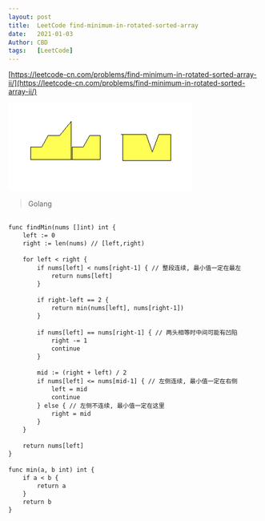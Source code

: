 ```yaml
---
layout: post
title:  LeetCode find-minimum-in-rotated-sorted-array
date:   2021-01-03
Author: CBD
tags:   [LeetCode]
---
```


[https://leetcode-cn.com/problems/find-minimum-in-rotated-sorted-array-ii/](https://leetcode-cn.com/problems/find-minimum-in-rotated-sorted-array-ii/)

![find-minimum-in-rotated-sorted-array-ii](/images/find-minimum-in-rotated-sorted-array-ii.png)

> Golang

```golang

func findMin(nums []int) int {
	left := 0
	right := len(nums) // [left,right)

	for left < right {
		if nums[left] < nums[right-1] { // 整段连续, 最小值一定在最左
			return nums[left]
		}

		if right-left == 2 {
			return min(nums[left], nums[right-1])
		}

		if nums[left] == nums[right-1] { // 两头相等时中间可能有凹陷
			right -= 1
			continue
		}

		mid := (right + left) / 2
		if nums[left] <= nums[mid-1] { // 左侧连续, 最小值一定在右侧
			left = mid
			continue
		} else { // 左侧不连续, 最小值一定在这里
			right = mid
		}
	}

	return nums[left]
}

func min(a, b int) int {
	if a < b {
		return a
	}
	return b
}

```
